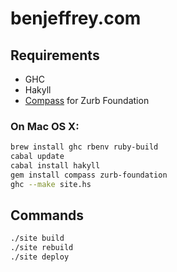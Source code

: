 benjeffrey.com
==============

## Requirements

- GHC
- Hakyll
- [Compass](http://compass-style.org/) for Zurb Foundation

### On Mac OS X:

```sh
brew install ghc rbenv ruby-build
cabal update
cabal install hakyll
gem install compass zurb-foundation
ghc --make site.hs
```

## Commands

```sh
./site build
./site rebuild
./site deploy
```
